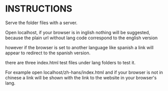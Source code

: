 # INSTRUCTIONS

Serve the folder files with a server.

Open localhost, if your browser is in inglish nothing will be suggested, because the plain url without lang code correspond to the english version

however if the browser is set to another language like spanish a link will appear to redirect to the spanish version.


there are three index.html test files under lang folders to test it.

For example open localhost/zh-hans/index.html and if your browser is not in chinese a link will be shown with the link to the website in your browser's lang.